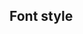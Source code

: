 ## Font style


<!-- <values.fontStyle> -->
<!-- </values.fontStyle> -->


<!-- <variants.fontStyle> -->
<!-- </variants.fontStyle> -->
